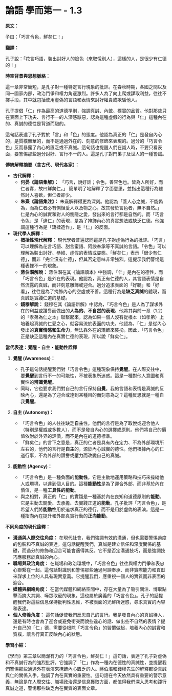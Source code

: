 # 論語 學而第一 - 1.3

**原文：**

子曰：「巧言令色，鮮矣仁！」

**翻譯：**

孔子說：「花言巧語，裝出討好人的臉色（來取悅別人），這樣的人，是很少有仁德的！」

**時空背景與思想脈絡：**

這一章非常簡短，是孔子對一種特定言行現象的批評。在春秋時期，各國之間以及同一國家內部，政治鬥爭和權力角逐激烈。許多人為了向上爬或謀取利益，往往不擇手段，其中就包括使用虛偽的言語和表情來討好權貴或欺騙他人。

孔子提倡「仁」作為最高的道德準則，強調真誠、內斂、樸實的品質。他對那些只在表面上下功夫、言行不一的人深感厭惡，認為這種虛假的行為與「仁」這種內在的、真誠的德性是背道而馳的。

這句話表達了孔子對於「言」和「色」的態度。他認為真正的「仁」是發自內心的，是質樸無華的，而不是通過外在的、刻意的修飾來表現的。過分的「巧言令色」反而暴露了內心的匱乏或不真誠。這句話也提醒人們在識人時，不要只看表面，要警惕那些過分討好、言行不一的人。這是孔子對門弟子及世人的一種警誡。

**傳統解釋摘要（含古代、現代各家）：**

*   **古代解釋：**
    *   **何晏《論語集解》：** 「巧言，說好話；令色，善容色也。皆為人所好，而仁者寡，故曰鮮矣仁。」 簡單明了地解釋了字面意思，並指出這種行為雖然討人喜歡，但仁者卻少。
    *   **朱熹《論語集注》：** 朱熹解釋得更為深刻。他認為「蓋人心之誠，不能偽為，而為仁者必有惻怛愛人以及物之心，故其發於言色者，無不自然。」 仁是內心的誠實和對人的惻隱之愛，發出來的言行都是自然的。而「巧言令色」是「違仁」的表現，是為了掩飾內心的真實想法或缺乏仁德。他強調這種行為是「矯揉造作」，是「仁」的反面。
*   **現代學人解釋：**
    *   **概括性現代解釋：** 現代學者普遍認同這是孔子對虛偽行為的批評。「巧言」可以理解為花言巧語、甜言蜜語、阿諛奉承等不真誠的言語。「令色」可以理解為裝出討好、恭維、虛假的表情或姿態。「鮮矣仁」表示「很少有仁德」，而非「完全沒有仁德」，但其否定意味非常強烈。這提示我們警惕這種表裡不一的現象。
    *   **蔣伯潛解說：** 蔣伯潛在其《論語讀本》中強調，「仁」是內在的德性，而「巧言令色」是外在的表現。他認為，真正有仁德的人，其言語表情是自然流露的真誠，而非刻意雕飾或迎合。過分追求表面的「好聽」和「好看」，往往是為了掩飾內心的空虛或不善。這種行為是**缺乏真誠**的體現，而真誠是實踐仁道的基礎。
    *   **錢穆解說：** 錢穆在其《論語新解》中認為，「巧言令色」是人為了謀求外在的利益或讚譽而做出的**人為的、不自然的表現**。他將其與前一章（1.2）的「孝弟為仁之本」聯繫起來，認為如果一個人沒有從根本（如孝弟）上培養起真誠的仁愛之心，就容易流於表面的功夫。他認為，「仁」是從內心發出的**真實情感和生命力**，無法靠外在的矯飾來裝扮。因此，「巧言令色」正是缺乏這種內在真實仁德的表現，所以說「鮮矣仁」。

**當代表達：覺醒・自主・能動性詮釋**

1.  **覺醒 (Awareness)：**
    *   孔子這句話提醒我們對「巧言令色」這種現象保持**覺醒**。在人際交往中，要**覺醒**到言行不一的可能性，不被表象所迷惑。這是一種對他人意圖和真實性的**辨識覺醒**。
    *   同時，它也要求我們對自己的言行保持**自覺**。我的言語和表情是真誠的反映內心，還是為了迎合或達到某種目的而刻意為之？這種反思就是一種自我**覺醒**。

2.  **自主 (Autonomy)：**
    *   「巧言令色」的人往往缺乏**自主**性。他們的言行是為了取悅或迎合他人（特別是權威或多數人），而不是發自內心的選擇或原則。他們將自己的價值依附於外界的評價，而不是內在的道德標準。
    *   「鮮矣仁」的言下之意是，真正的仁者是具有內在定力、不為外部環境所左右的，他們的言行是**自主**的，源於內心誠實的德性。他們根據內心的仁道行事，不為外部的讚譽或壓力而改變自己的真誠。

3.  **能動性 (Agency)：**
    *   「巧言令色」是一種負面的**能動性**。它是主動地運用策略和技巧來操縱他人或環境，以達到個人目的。這種**能動性**是為了迎合外部、而非基於內在價值，是一種**工具性的能動**。
    *   與之相對，真正的「仁」的實踐是一種基於內在良知和道德原則的**能動**。它是主動去關愛、去承擔、去實踐正道的**能動**。孔子批評「巧言令色」，是希望人們將**能動性**用於追求真正的德行，而不是用於虛偽的表演。這是一種指向內在提升和外部真實行動的**正向能動**。

**不同角度的現代詮釋：**

*   **溝通與人際交往角度：** 在現代社會，我們強調有效的溝通，但也需要警惕過度的包裝和不真誠的表達。這句話提醒我們，真誠是建立信任和深度關係的基礎，而過分的修飾和迎合可能會適得其反。它不是否定溝通技巧，而是強調技巧應服務於真誠的內心。
*   **職場與政治角度：** 在職場和政治環境中，「巧言令色」往往與權力鬥爭和表忠心聯繫在一起。這句話對識別和警惕那些通過阿諛奉承、而非實際能力和貢獻來謀求上位的人具有現實意義。它提醒我們，應重視一個人的實質而非表面的迎合。
*   **媒體與網絡角度：** 在當代媒體和網絡空間中，存在大量為了吸引關注、博取點擊而誇大其詞、嘩眾取寵的現象。這也屬於廣義的「巧言令色」。孔子的話提醒我們對這些信息保持批判性思維，不被表面的光鮮所迷惑，尋求真實的內容和表達。
*   **個人修養角度：** 這句話促使我們反思自己的言行。我是發自內心的真誠待人，還是有時也會為了迎合或避免衝突而說些違心的話、做出些不自然的表情？提升自己的「仁」德，需要從根除「巧言令色」的習慣做起，培養內心的誠實和質樸，讓言行真正反映內心的狀態。

**學習小結：**

《學而》第三章以簡潔有力的「巧言令色，鮮矣仁！」這句話，表達了孔子對虛偽和不真誠行為的強烈批評。它強調了「仁」作為一種內在德性的真誠性，並提醒我們警惕那些通過外在表演來掩飾內心匱乏的人。蔣伯潛和錢穆先生的解釋都從真誠與仁的關係入手，強調了內在真實的重要性。這句話在今天依然具有重要的警示意義，無論是在人際交往、職場政治還是信息獲取方面，都值得我們深入思考和踐行真誠之道，警惕那些缺乏內在實質的表面文章。